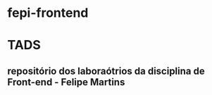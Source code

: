 # fepi-frontend
<h1>TADS</h1>
<h2>repositório dos laboraótrios da disciplina de Front-end - Felipe Martins</h2>

